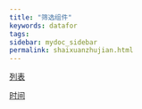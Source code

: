 ```yaml
---
title: "筛选组件"
keywords: datafor
tags:
sidebar: mydoc_sidebar
permalink: shaixuanzhujian.html
---
```


[列表](https://dataforhelp.github.io/liebiao.html)

[时间](https://dataforhelp.github.io/shijian.html)
